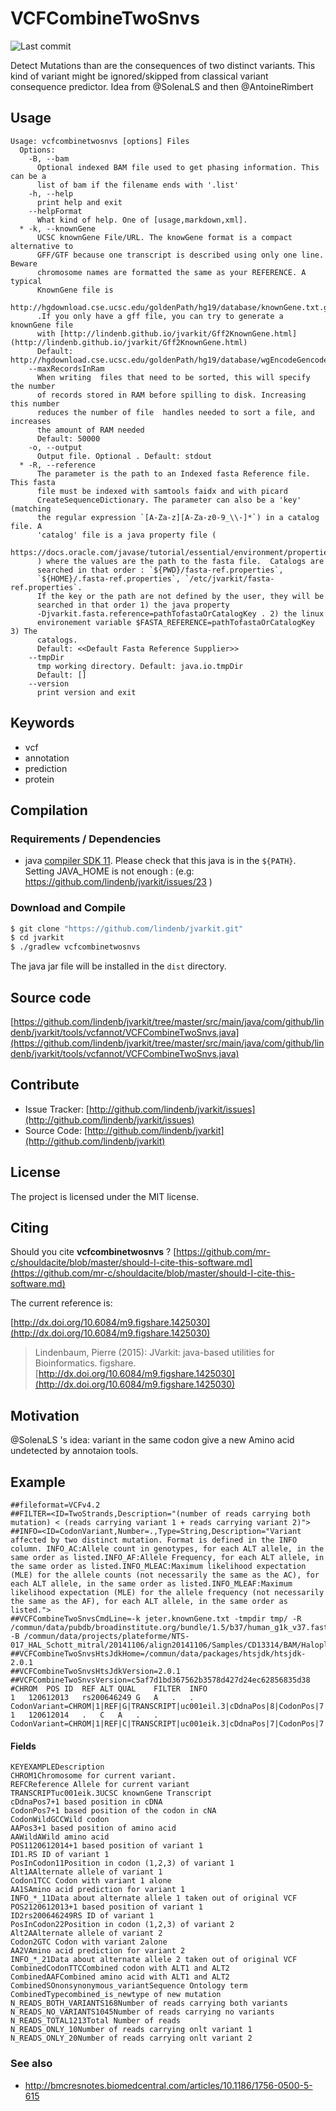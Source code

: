 # VCFCombineTwoSnvs

![Last commit](https://img.shields.io/github/last-commit/lindenb/jvarkit.png)

Detect Mutations than are the consequences of two distinct variants. This kind of variant might be ignored/skipped from classical variant consequence predictor. Idea from @SolenaLS and then @AntoineRimbert


## Usage

```
Usage: vcfcombinetwosnvs [options] Files
  Options:
    -B, --bam
      Optional indexed BAM file used to get phasing information. This can be a 
      list of bam if the filename ends with '.list'
    -h, --help
      print help and exit
    --helpFormat
      What kind of help. One of [usage,markdown,xml].
  * -k, --knownGene
      UCSC knownGene File/URL. The knowGene format is a compact alternative to 
      GFF/GTF because one transcript is described using only one line.	Beware 
      chromosome names are formatted the same as your REFERENCE. A typical 
      KnownGene file is 
      http://hgdownload.cse.ucsc.edu/goldenPath/hg19/database/knownGene.txt.gz 
      .If you only have a gff file, you can try to generate a knownGene file 
      with [http://lindenb.github.io/jvarkit/Gff2KnownGene.html](http://lindenb.github.io/jvarkit/Gff2KnownGene.html)
      Default: http://hgdownload.cse.ucsc.edu/goldenPath/hg19/database/wgEncodeGencodeBasicV19.txt.gz
    --maxRecordsInRam
      When writing  files that need to be sorted, this will specify the number 
      of records stored in RAM before spilling to disk. Increasing this number 
      reduces the number of file  handles needed to sort a file, and increases 
      the amount of RAM needed
      Default: 50000
    -o, --output
      Output file. Optional . Default: stdout
  * -R, --reference
      The parameter is the path to an Indexed fasta Reference file. This fasta 
      file must be indexed with samtools faidx and with picard 
      CreateSequenceDictionary. The parameter can also be a 'key' (matching 
      the regular expression `[A-Za-z][A-Za-z0-9_\\-]*`) in a catalog file. A 
      'catalog' file is a java property file ( 
      https://docs.oracle.com/javase/tutorial/essential/environment/properties.html 
      ) where the values are the path to the fasta file.  Catalogs are 
      searched in that order : `${PWD}/fasta-ref.properties`, 
      `${HOME}/.fasta-ref.properties`, `/etc/jvarkit/fasta-ref.properties`.  
      If the key or the path are not defined by the user, they will be 
      searched in that order 1) the java property 
      -Djvarkit.fasta.reference=pathTofastaOrCatalogKey . 2) the linux 
      environement variable $FASTA_REFERENCE=pathTofastaOrCatalogKey 3) The 
      catalogs. 
      Default: <<Default Fasta Reference Supplier>>
    --tmpDir
      tmp working directory. Default: java.io.tmpDir
      Default: []
    --version
      print version and exit

```


## Keywords

 * vcf
 * annotation
 * prediction
 * protein


## Compilation

### Requirements / Dependencies

* java [compiler SDK 11](https://jdk.java.net/11/). Please check that this java is in the `${PATH}`. Setting JAVA_HOME is not enough : (e.g: https://github.com/lindenb/jvarkit/issues/23 )


### Download and Compile

```bash
$ git clone "https://github.com/lindenb/jvarkit.git"
$ cd jvarkit
$ ./gradlew vcfcombinetwosnvs
```

The java jar file will be installed in the `dist` directory.

## Source code 

[https://github.com/lindenb/jvarkit/tree/master/src/main/java/com/github/lindenb/jvarkit/tools/vcfannot/VCFCombineTwoSnvs.java](https://github.com/lindenb/jvarkit/tree/master/src/main/java/com/github/lindenb/jvarkit/tools/vcfannot/VCFCombineTwoSnvs.java)


## Contribute

- Issue Tracker: [http://github.com/lindenb/jvarkit/issues](http://github.com/lindenb/jvarkit/issues)
- Source Code: [http://github.com/lindenb/jvarkit](http://github.com/lindenb/jvarkit)

## License

The project is licensed under the MIT license.

## Citing

Should you cite **vcfcombinetwosnvs** ? [https://github.com/mr-c/shouldacite/blob/master/should-I-cite-this-software.md](https://github.com/mr-c/shouldacite/blob/master/should-I-cite-this-software.md)

The current reference is:

[http://dx.doi.org/10.6084/m9.figshare.1425030](http://dx.doi.org/10.6084/m9.figshare.1425030)

> Lindenbaum, Pierre (2015): JVarkit: java-based utilities for Bioinformatics. figshare.
> [http://dx.doi.org/10.6084/m9.figshare.1425030](http://dx.doi.org/10.6084/m9.figshare.1425030)


## Motivation

@SolenaLS 's idea: variant in the same codon give a new Amino acid undetected by annotaion tools.

## Example

```
##fileformat=VCFv4.2
##FILTER=<ID=TwoStrands,Description="(number of reads carrying both mutation) < (reads carrying variant 1 + reads carrying variant 2)">
##INFO=<ID=CodonVariant,Number=.,Type=String,Description="Variant affected by two distinct mutation. Format is defined in the INFO column. INFO_AC:Allele count in genotypes, for each ALT allele, in the same order as listed.INFO_AF:Allele Frequency, for each ALT allele, in the same order as listed.INFO_MLEAC:Maximum likelihood expectation (MLE) for the allele counts (not necessarily the same as the AC), for each ALT allele, in the same order as listed.INFO_MLEAF:Maximum likelihood expectation (MLE) for the allele frequency (not necessarily the same as the AF), for each ALT allele, in the same order as listed.">
##VCFCombineTwoSnvsCmdLine=-k jeter.knownGene.txt -tmpdir tmp/ -R /commun/data/pubdb/broadinstitute.org/bundle/1.5/b37/human_g1k_v37.fasta -B /commun/data/projects/plateforme/NTS-017_HAL_Schott_mitral/20141106/align20141106/Samples/CD13314/BAM/Haloplex20141106_CD13314_final.bam
##VCFCombineTwoSnvsHtsJdkHome=/commun/data/packages/htsjdk/htsjdk-2.0.1
##VCFCombineTwoSnvsHtsJdkVersion=2.0.1
##VCFCombineTwoSnvsVersion=c5af7d1bd367562b3578d427d24ec62856835d38
#CHROM	POS	ID	REF	ALT	QUAL	FILTER	INFO
1	120612013	rs200646249	G	A	.	.	CodonVariant=CHROM|1|REF|G|TRANSCRIPT|uc001eil.3|cDdnaPos|8|CodonPos|7|CodonWild|GCC|AAPos|3|AAWild|A|POS1|120612013|ID1|rs200646249|PosInCodon1|2|Alt1|A|Codon1|GTC|AA1|V|INFO_MLEAC_1|1|INFO_AC_1|1|INFO_MLEAF_1|0.500|INFO_AF_1|0.500|POS2|120612014|ID2|.|PosInCodon2|1|Alt2|A|Codon2|TCC|AA2|S|INFO_MLEAC_2|1|INFO_AC_2|1|INFO_MLEAF_2|0.500|INFO_AF_2|0.500|CombinedCodon|TTC|CombinedAA|F|CombinedSO|nonsynonymous_variant|CombinedType|combined_is_new|N_READS_BOTH_VARIANTS|168|N_READS_NO_VARIANTS|1045|N_READS_TOTAL|1213|N_READS_ONLY_1|0|N_READS_ONLY_2|0,CHROM|1|REF|G|TRANSCRIPT|uc001eik.3|cDdnaPos|8|CodonPos|7|CodonWild|GCC|AAPos|3|AAWild|A|POS1|120612013|ID1|rs200646249|PosInCodon1|2|Alt1|A|Codon1|GTC|AA1|V|INFO_MLEAC_1|1|INFO_AC_1|1|INFO_MLEAF_1|0.500|INFO_AF_1|0.500|POS2|120612014|ID2|.|PosInCodon2|1|Alt2|A|Codon2|TCC|AA2|S|INFO_MLEAC_2|1|INFO_AC_2|1|INFO_MLEAF_2|0.500|INFO_AF_2|0.500|CombinedCodon|TTC|CombinedAA|F|CombinedSO|nonsynonymous_variant|CombinedType|combined_is_new|N_READS_BOTH_VARIANTS|168|N_READS_NO_VARIANTS|1045|N_READS_TOTAL|1213|N_READS_ONLY_1|0|N_READS_ONLY_2|0;EXAC03_AC_NFE=641;EXAC03_AN_NFE=48948
1	120612014	.	C	A	.	.	CodonVariant=CHROM|1|REF|C|TRANSCRIPT|uc001eik.3|cDdnaPos|7|CodonPos|7|CodonWild|GCC|AAPos|3|AAWild|A|POS1|120612014|ID1|.|PosInCodon1|1|Alt1|A|Codon1|TCC|AA1|S|INFO_MLEAC_1|1|INFO_AC_1|1|INFO_MLEAF_1|0.500|INFO_AF_1|0.500|POS2|120612013|ID2|rs200646249|PosInCodon2|2|Alt2|A|Codon2|GTC|AA2|V|INFO_MLEAC_2|1|INFO_AC_2|1|INFO_MLEAF_2|0.500|INFO_AF_2|0.500|CombinedCodon|TTC|CombinedAA|F|CombinedSO|nonsynonymous_variant|CombinedType|combined_is_new|N_READS_BOTH_VARIANTS|168|N_READS_NO_VARIANTS|1045|N_READS_TOTAL|1213|N_READS_ONLY_1|0|N_READS_ONLY_2|0,CHROM|1|REF|C|TRANSCRIPT|uc001eil.3|cDdnaPos|7|CodonPos|7|CodonWild|GCC|AAPos|3|AAWild|A|POS1|120612014|ID1|.|PosInCodon1|1|Alt1|A|Codon1|TCC|AA1|S|INFO_MLEAC_1|1|INFO_AC_1|1|INFO_MLEAF_1|0.500|INFO_AF_1|0.500|POS2|120612013|ID2|rs200646249|PosInCodon2|2|Alt2|A|Codon2|GTC|AA2|V|INFO_MLEAC_2|1|INFO_AC_2|1|INFO_MLEAF_2|0.500|INFO_AF_2|0.500|CombinedCodon|TTC|CombinedAA|F|CombinedSO|nonsynonymous_variant|CombinedType|combined_is_new|N_READS_BOTH_VARIANTS|168|N_READS_NO_VARIANTS|1045|N_READS_TOTAL|1213|N_READS_ONLY_1|0|N_READS_ONLY_2|0;EXAC03_AC_NFE=640;EXAC03_AN_NFE=48228

```

#### Fields

```
KEYEXAMPLEDescription
CHROM1Chromosome for current variant.
REFCReference Allele for current variant
TRANSCRIPTuc001eik.3UCSC knownGene Transcript
cDdnaPos7+1 based position in cDNA
CodonPos7+1 based position of the codon in cNA
CodonWildGCCWild codon
AAPos3+1 based position of amino acid
AAWildAWild amino acid
POS1120612014+1 based position of variant 1
ID1.RS ID of variant 1
PosInCodon11Position in codon (1,2,3) of variant 1
Alt1AAlternate allele of variant 1
Codon1TCC Codon with variant 1 alone
AA1SAmino acid prediction for variant 1
INFO_*_11Data about alternate allele 1 taken out of original VCF
POS2120612013+1 based position of variant 1
ID2rs200646249RS ID of variant 1
PosInCodon22Position in codon (1,2,3) of variant 2
Alt2AAlternate allele of variant 2
Codon2GTC Codon with variant 2alone
AA2VAmino acid prediction for variant 2
INFO_*_21Data about alternate allele 2 taken out of original VCF
CombinedCodonTTCCombined codon with ALT1 and ALT2
CombinedAAFCombined amino acid with ALT1 and ALT2
CombinedSOnonsynonymous_variantSequence Ontology term
CombinedTypecombined_is_newtype of new mutation
N_READS_BOTH_VARIANTS168Number of reads carrying both variants
N_READS_NO_VARIANTS1045Number of reads carrying no variants
N_READS_TOTAL1213Total Number of reads
N_READS_ONLY_10Number of reads carrying onlt variant 1
N_READS_ONLY_20Number of reads carrying onlt variant 2
```

### See also

* http://bmcresnotes.biomedcentral.com/articles/10.1186/1756-0500-5-615

